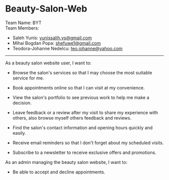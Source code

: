 # Beauty-Salon-Web

Team Name: BYT \
Team Members:
- Saleh Yunis: yunissalih.ys@gmail.com
- Mihai Bogdan Popa: shefuwe1@gmail.com
- Teodora-Johanne Nedelcu: teo.johanne@yahoo.com
----------------------------------------------------------------------------------

As a beauty salon website user, I want to:

- Browse the salon's services so that I may choose the most suitable service for me.

- Book appointments online so that I can visit at my convenience.

- View the salon's portfolio to see previous work to help me make a decision.

- Leave feedback or a review after my visit to share my experience with others, also browse myself others feedback and reviews.

- Find the salon's contact information and opening hours quickly and easily.

- Receive email reminders so that I don't forget about my scheduled visits.

- Subscribe to a newsletter to receive exclusive offers and promotions.



As an admin managing the beauty salon website, I want to:

- Be able to accept and decline appointments.
